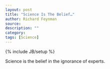 ```yaml
---
layout: post
title: "Science Is The Belief…"
author: Richard Feynman
source:
description: ""
category:
tags: [Science]
---
```

{% include JB/setup %}

Science is the belief in the ignorance of experts.
